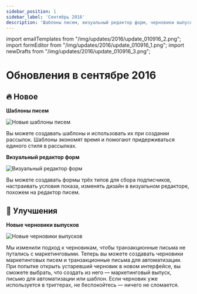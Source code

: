 ```yaml
---
sidebar_position: 1
sidebar_label: 'Сентябрь 2016'
description: 'Шаблоны писем, визуальный редактор форм, черновики выпусков'
---
```


import emailTemplates from "/img/updates/2016/update_010916_2.png";
import formEditor from "/img/updates/2016/update_010916_1.png";
import newDrafts from "/img/updates/2016/update_010916_3.png";

# Обновления в сентябре 2016

## 🔥 Новое

**Шаблоны писем**

<p align="left">
    <img src={emailTemplates} alt="Новые шаблоны писем" />
</p>

Вы можете создавать шаблоны и использовать их при создании рассылок. Шаблоны экономят время и помогают придерживаться единого стиля в рассылках.

**Визуальный редактор форм**

<p align="left">
    <img src={formEditor} alt="Визуальный редактор форм" />
</p>

Вы можете создавать формы трёх типов для сбора подписчиков, настраивать условия показа, изменять дизайн в визуальном редакторе, похожем на редактор писем.

## 🚀 Улучшения

**Новые черновики выпусков**

<p align="left">
    <img src={newDrafts} alt="Новые черновики выпусков" />
</p>

Мы изменили подход к черновикам, чтобы транзакционные письма не путались с маркетинговыми. Теперь вы можете создавать черновики маркетинговых писем и транзакционные письма для автоматизации. При попытке открыть устаревший черновик в новом интерфейсе, вы сможете выбрать, что создать из него — маркетинговый выпуск, письмо для автоматизации или шаблон. Если черновик уже используется в триггерах, не беспокойтесь — ничего не сломается.
